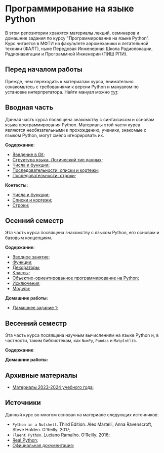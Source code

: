 # Программирование на языке Python

В этом репозитории хранятся материалы лекций, семинаров и домашние задания по курсу "Программирование на языке Python". Курс читается в МФТИ на факультете аэромеханики и летательной техники (ФАЛТ), ныне Передовая Инженерная Школа Радиолокации, Радионавигации и Программной Инженерии (ПИШ РПИ).

## Перед началом работы
Прежде, чем переходить к материалам курса, внимательно ознакомьтесь с требованиями к версии Python и мануалом по установке интерпретатора. Найти мануал можно [тут](./docs/guide.pdf).

## Вводная часть
Данная часть курса посвящена знакомству с синтаксисом и основам языка программирования Python. Материалы этой части курса являются необязательными к прохождению, ученики, знакомые с языком Python, могут смело игнорировать их.

**Содержание:**
- [Введение в Git](./lessons/sem_00/lesson_01/);
- [Структура языка. Логический тип данных](./lessons/sem_00/lesson_02/);
- [Числа и функции](./lessons/sem_00/lesson_03/);
- [Последовательности: списки и кортежи](./lessons/sem_00/lesson_04/);
- [Последовательности: строки](./lessons/sem_00/lesson_05/);

**Контесты:**
- [Числа и функции](https://contest.yandex.ru/contest/67077/enter/?retPage=);
- [Списки и кортежи](https://contest.yandex.ru/contest/67095/enter/?retPage=);
- [Строки](https://contest.yandex.ru/contest/67162/enter/?retPage=);

## Осенний семестр

Эта часть курса посвящена знакомству с языком Python, его основам и базовым концепциям. 

**Содержание:**
- [Вводное занятие](./lessons/sem_01/lesson_01/);
- [Функции](./lessons/sem_01/lesson_02/);
- [Декораторы](./lessons/sem_01/lesson_03/);
- [Классы](./lessons/sem_01/lesson_04/);
- [Объектно-ориентированное программирование на Python](./lessons/sem_01/lesson_05/);
- [Исключения](./lessons/sem_01/lesson_06/);
- [Модули](./lessons/sem_01/lesson_07/);

**Домашние работы:**
- [Дамашнее задание 1](./homeworks/sem_01/hw1/);

## Весенний семестр

Эта часть курса посвящена научным вычислениям на языке Python и, в частности, таким библиотекам, как `NumPy`, `Pandas` и `Matplotlib`.

**Содержание**:

**Домашние работы:**

## Архивные материалы

- [Материалы 2023-2024 учебного года](https://github.com/EvgrafovMichail/python_mipt_dafe/tree/2023-2024-archive);

## Источники

Данный курс во многом основан на материале следующих источников:

- `Python in a Nutshell`. Third Edition. Alex Martelli, Anna Ravenscroft, Steve Holden. O’Reilly. 2017;    
- `Fluent Python`. Luciano Ramalho. O’Reilly. 2016;    
- [Real Python](https://realpython.com/);
- [Официальная документация](https://docs.python.org/3.11/);
